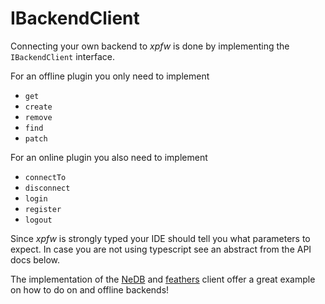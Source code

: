 # IBackendClient

Connecting your own backend to *xpfw* is done by implementing the `IBackendClient` interface.

For an offline plugin you only need to implement
- `get`
- `create`
- `remove`
- `find`
- `patch`

For an online plugin you also need to implement
- `connectTo`
- `disconnect`
- `login`
- `register`
- `logout`

Since *xpfw* is strongly typed your IDE should tell you what parameters to expect. In case you are not using typescript see an abstract from the API docs below.

The implementation of the [NeDB](https://github.com/xpfw/xpfw/blob/v1rewrite/packages/data-nedb/src/nedb.ts) and [feathers](https://github.com/xpfw/xpfw/blob/v1rewrite/packages/data-feathers/src/feathers.ts) client offer a great example on how to do on and offline backends!

